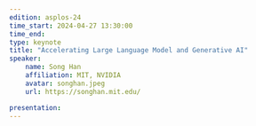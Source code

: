 ```yaml
---
edition: asplos-24
time_start: 2024-04-27 13:30:00
time_end: 
type: keynote
title: "Accelerating Large Language Model and Generative AI"
speaker:
    name: Song Han
    affiliation: MIT, NVIDIA
    avatar: songhan.jpeg 
    url: https://songhan.mit.edu/

presentation: 
---
```



